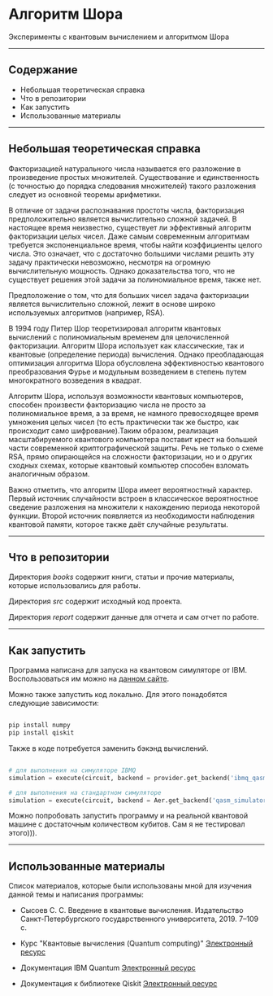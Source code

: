 # Алгоритм Шора

Эксперименты с квантовым вычислением и алгоритмом Шора

---

## Содержание
- Небольшая теоретическая справка
- Что в репозитории
- Как запустить
- Использованные материалы

---

## Небольшая теоретическая справка

Факторизацией натурального числа называется его разложение в произведение простых множителей. Существование и единственность (с точностью до порядка следования множителей) такого разложения следует из основной теоремы арифметики.

В отличие от задачи распознавания простоты числа, факторизация предположительно является вычислительно сложной задачей. В настоящее время неизвестно, существует ли эффективный алгоритм факторизации целых чисел.  Даже самым современным алгоритмам требуется
экспоненциальное время, чтобы найти коэффициенты целого числа. Это означает, что с достаточно большими числами решить эту задачу практически невозможно, несмотря на огромную вычислительную мощность. Однако доказательства того, что не существует решения этой задачи за полиномиальное время, также нет.

Предположение о том, что для больших чисел задача факторизации является вычислительно сложной, лежит в основе широко используемых алгоритмов (например, RSA).

В 1994 году Питер Шор теоретизировал алгоритм квантовых вычислений с полиномиальным временем для целочисленной факторизации. Алгоритм Шора использует как классические, так и квантовые (определение периода) вычисления. Однако преобладающая оптимизация алгоритма Шора обусловлена эффективностью квантового преобразования Фурье и модульным возведением в степень путем многократного возведения в квадрат.  

Алгоритм Шора, используя возможности квантовых компьютеров, способен произвести факторизацию числа не просто за полиномиальное время, а за время, не намного превосходящее время умножения целых чисел (то есть практически так же быстро, как происходит само шифрование).Таким образом, реализация масштабируемого квантового компьютера поставит крест на большей части современной криптографической защиты. Речь не только о схеме RSA, прямо опирающейся на сложности факторизации, но и о других сходных схемах, которые квантовый компьютер способен взломать аналогичным образом.

Важно отметить, что алгоритм Шора имеет вероятностный характер. Первый источник случайности встроен в классическое вероятностное сведение разложения на множители к нахождению периода некоторой функции. Второй источник появляется из необходимости наблюдения квантовой памяти, которое также даёт случайные результаты.


---

## Что в репозитории

Директория *books* содержит книги, статьи и прочие материалы, которые использовались для работы.

Директория *src* содержит исходный код проекта.

Директория *report* содержит данные для отчета и сам отчет по работе.

---

## Как запустить

Программа написана для запуска на квантовом симуляторе от IBM. Воспользоваться им можно на [данном сайте](https://quantum-computing.ibm.com/lab).

Можно также запустить код локально. Для этого понадобятся следующие зависимости:

``` bash

pip install numpy
pip install qiskit

```

Также в коде потребуется заменить бэкэнд вычислений.

``` python

# для выполнения на симуляторе IBMQ
simulation = execute(circuit, backend = provider.get_backend('ibmq_qasm_simulator'), shots = number_shots)

# для выполнения на стандартном симуляторе
simulation = execute(circuit, backend = Aer.get_backend('qasm_simulator'), shots = number_shots)

```

Можно попробовать запустить программу и на реальной квантовой машине с достаточным количеством кубитов. Сам я не тестировал этого))).

---

## Использованные материалы

Список материалов, которые были использованы мной для изучения данной темы и написания программы:

- Сысоев С. С. Введение в квантовые вычисления. Издательство Санкт-Петербургского государственного университета, 2019. 7–109  с.

- Курс "Квантовые вычисления (Quantum computing)" [Электронный ресурс](https://www.coursera.org/learn/kvantovyye-vychisleniya)

- Документация IBM Quantum [Электронный ресурс](https://quantum-computing.ibm.com/lab/docs/)

- Документация к библиотеке Qiskit [Электронный ресурс](https://qiskit.org/documentation/)
